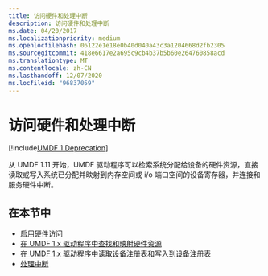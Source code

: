 ```yaml
---
title: 访问硬件和处理中断
description: 访问硬件和处理中断
ms.date: 04/20/2017
ms.localizationpriority: medium
ms.openlocfilehash: 06122e1e18e0b40d040a43c3a1204668d2fb2305
ms.sourcegitcommit: 418e6617e2a695c9cb4b37b5b60e264760858acd
ms.translationtype: MT
ms.contentlocale: zh-CN
ms.lasthandoff: 12/07/2020
ms.locfileid: "96837059"
---
```

# <a name="accessing-hardware-and-handling-interrupts"></a>访问硬件和处理中断

[!include[UMDF 1 Deprecation](../includes/umdf-1-deprecation.md)]

从 UMDF 1.11 开始，UMDF 驱动程序可以检索系统分配给设备的硬件资源，直接读取或写入系统已分配并映射到内存空间或 i/o 端口空间的设备寄存器，并连接和服务硬件中断。

## <a name="in-this-section"></a>在本节中


-   [启用硬件访问](enabling-hardware-access.md)
-   [在 UMDF 1.x 驱动程序中查找和映射硬件资源](finding-and-mapping-hardware-resources-in-umdf-1-x-drivers.md)
-   [在 UMDF 1.x 驱动程序中读取设备注册表和写入到设备注册表](reading-and-writing-to-device-registers-in-umdf-1-x-drivers.md)
-   [处理中断](handling-interrupts.md)

 

 





